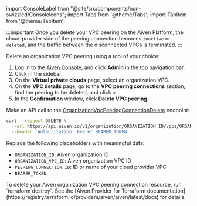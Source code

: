 import ConsoleLabel from "@site/src/components/non-swizzled/ConsoleIcons";
import Tabs from '@theme/Tabs';
import TabItem from '@theme/TabItem';

:::important
Once you delete your VPC peering on the Aiven Platform, the cloud-provider side of the
peering connection becomes `inactive` or `deleted`, and the traffic between the disconnected
VPCs is terminated.
:::

Delete an organization VPC peering using a tool of your choice:

<Tabs groupId="group1">
<TabItem value="console" label="Aiven Console" default>

1. Log in to the [Aiven Console](https://console.aiven.io/), and click **Admin** in the
   top navigation bar.
1. Click <ConsoleLabel name="vpcs"/> in the sidebar.
1. On the **Virtual private clouds** page, select an organization VPC.
1. On the **VPC details** page, go to the **VPC peering connections** section,
   find the peering to be deleted, and click <ConsoleLabel name="actions"/> >
   <ConsoleLabel name="delete"/>.
1. In the **Confirmation** window, click **Delete VPC peering**.

</TabItem>
<!--
<TabItem value="cli" label="Aiven CLI">

Run the `avn organization vpc peering-connection delete` command:

```bash
avn organization vpc peering-connection delete \
  --organization-id ORGANIZATION_ID            \
  --project-vpc-id ORGANIZATION_VPC_ID                 \
  --peering-connection-id ORGANIZATION_VPC_PEERING_ID
```

Replace the following:

- `ORGANIZATION_ID` with the ID of your Aiven organization, for example, `org1a2b3c4d5e6`
- `ORGANIZATION_VPC_ID` with the ID of your Aiven organization VPC, for example,
  `12345678-1a2b-3c4d-5f6g-1a2b3c4d5e6f`
- `ORGANIZATION_VPC_PEERING_ID` with the ID of your peering connection, for example
  `1a2b3c4d-1234-a1b2-c3d4-1a2b3c4d5e6f`

</TabItem>
-->
<TabItem value="api" label="Aiven API">

Make an API call to the
[OrganizationVpcPeeringConnectionDelete](https://api.aiven.io/doc/#tag/Organization_Vpc/operation/OrganizationVpcPeeringConnectionDeleteById)
endpoint:

```bash
curl --request DELETE \
  --url https://api.aiven.io/v1/organization/ORGANIZATION_ID/vpcs/ORGANIZATION_VPC_ID/peering-connections/PEERING_CONNECTION_ID \
  --header 'Authorization: Bearer BEARER_TOKEN'
```

Replace the following placeholders with meaningful data:

- `ORGANIZATION_ID`: Aiven organization ID
- `ORGANIZATION_VPC_ID`: Aiven organization VPC ID
- `PEERING_CONNECTION_ID`: ID or name of your cloud provider VPC
- `BEARER_TOKEN`

</TabItem>
<TabItem value="tf" label="Aiven Provider for Terraform">
To delete your Aiven organization VPC peering connection resource, run `terraform destroy`.
See the
[Aiven Provider for Terraform documentation](https://registry.terraform.io/providers/aiven/aiven/latest/docs)
for details.
</TabItem>
</Tabs>

